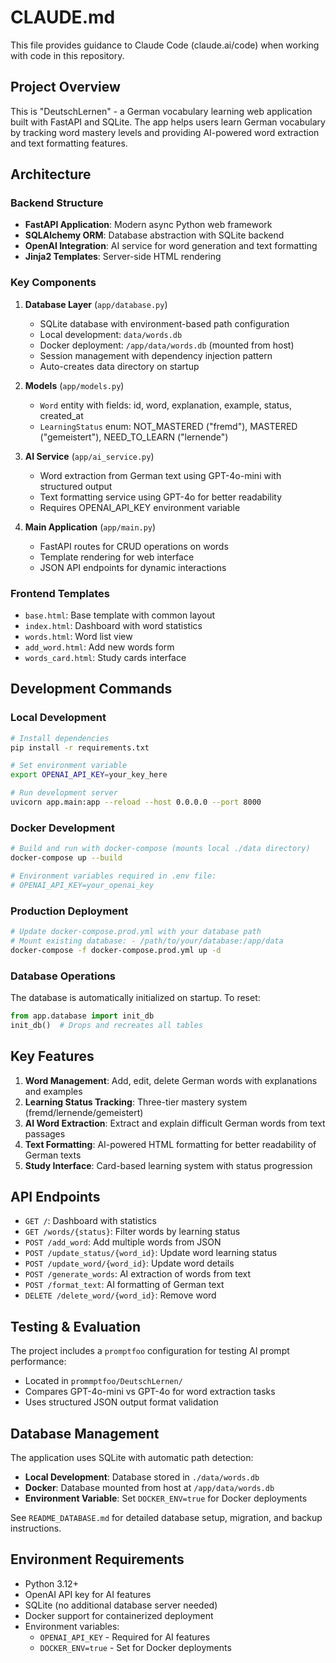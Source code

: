 # CLAUDE.md

This file provides guidance to Claude Code (claude.ai/code) when working with code in this repository.

## Project Overview

This is "DeutschLernen" - a German vocabulary learning web application built with FastAPI and SQLite. The app helps users learn German vocabulary by tracking word mastery levels and providing AI-powered word extraction and text formatting features.

## Architecture

### Backend Structure
- **FastAPI Application**: Modern async Python web framework
- **SQLAlchemy ORM**: Database abstraction with SQLite backend
- **OpenAI Integration**: AI service for word generation and text formatting
- **Jinja2 Templates**: Server-side HTML rendering

### Key Components

1. **Database Layer** (`app/database.py`)
   - SQLite database with environment-based path configuration
   - Local development: `data/words.db`
   - Docker deployment: `/app/data/words.db` (mounted from host)
   - Session management with dependency injection pattern
   - Auto-creates data directory on startup

2. **Models** (`app/models.py`)
   - `Word` entity with fields: id, word, explanation, example, status, created_at
   - `LearningStatus` enum: NOT_MASTERED ("fremd"), MASTERED ("gemeistert"), NEED_TO_LEARN ("lernende")

3. **AI Service** (`app/ai_service.py`)
   - Word extraction from German text using GPT-4o-mini with structured output
   - Text formatting service using GPT-4o for better readability
   - Requires OPENAI_API_KEY environment variable

4. **Main Application** (`app/main.py`)
   - FastAPI routes for CRUD operations on words
   - Template rendering for web interface
   - JSON API endpoints for dynamic interactions

### Frontend Templates
- `base.html`: Base template with common layout
- `index.html`: Dashboard with word statistics
- `words.html`: Word list view
- `add_word.html`: Add new words form
- `words_card.html`: Study cards interface

## Development Commands

### Local Development
```bash
# Install dependencies
pip install -r requirements.txt

# Set environment variable
export OPENAI_API_KEY=your_key_here

# Run development server
uvicorn app.main:app --reload --host 0.0.0.0 --port 8000
```

### Docker Development
```bash
# Build and run with docker-compose (mounts local ./data directory)
docker-compose up --build

# Environment variables required in .env file:
# OPENAI_API_KEY=your_openai_key
```

### Production Deployment
```bash
# Update docker-compose.prod.yml with your database path
# Mount existing database: - /path/to/your/database:/app/data
docker-compose -f docker-compose.prod.yml up -d
```

### Database Operations
The database is automatically initialized on startup. To reset:
```python
from app.database import init_db
init_db()  # Drops and recreates all tables
```

## Key Features

1. **Word Management**: Add, edit, delete German words with explanations and examples
2. **Learning Status Tracking**: Three-tier mastery system (fremd/lernende/gemeistert)
3. **AI Word Extraction**: Extract and explain difficult German words from text passages
4. **Text Formatting**: AI-powered HTML formatting for better readability of German texts
5. **Study Interface**: Card-based learning system with status progression

## API Endpoints

- `GET /`: Dashboard with statistics
- `GET /words/{status}`: Filter words by learning status
- `POST /add_word`: Add multiple words from JSON
- `POST /update_status/{word_id}`: Update word learning status
- `POST /update_word/{word_id}`: Update word details
- `POST /generate_words`: AI extraction of words from text
- `POST /format_text`: AI formatting of German text
- `DELETE /delete_word/{word_id}`: Remove word

## Testing & Evaluation

The project includes a `promptfoo` configuration for testing AI prompt performance:
- Located in `prommptfoo/DeutschLernen/`
- Compares GPT-4o-mini vs GPT-4o for word extraction tasks
- Uses structured JSON output format validation

## Database Management

The application uses SQLite with automatic path detection:
- **Local Development**: Database stored in `./data/words.db`
- **Docker**: Database mounted from host at `/app/data/words.db`
- **Environment Variable**: Set `DOCKER_ENV=true` for Docker deployments

See `README_DATABASE.md` for detailed database setup, migration, and backup instructions.

## Environment Requirements

- Python 3.12+
- OpenAI API key for AI features
- SQLite (no additional database server needed)
- Docker support for containerized deployment
- Environment variables:
  - `OPENAI_API_KEY` - Required for AI features
  - `DOCKER_ENV=true` - Set for Docker deployments